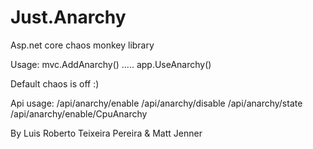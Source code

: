 # Just.Anarchy
Asp.net core chaos monkey library

Usage:
mvc.AddAnarchy()
.....
app.UseAnarchy()

Default chaos is off :)

Api usage:
/api/anarchy/enable
/api/anarchy/disable
/api/anarchy/state
/api/anarchy/enable/CpuAnarchy

By Luis Roberto Teixeira Pereira & Matt Jenner 
